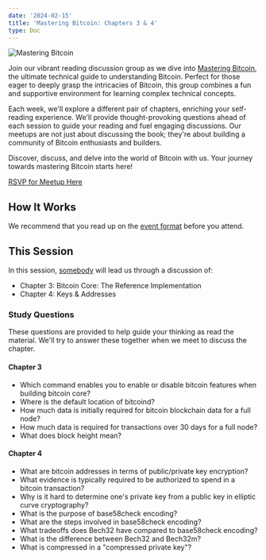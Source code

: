 ```yaml
---
date: '2024-02-15'
title: 'Mastering Bitcoin: Chapters 3 & 4'
type: Doc
---
```


![Mastering Bitcoin](/mastering-bitcoin-3-4.jpg)

Join our vibrant reading discussion group as we dive into <a href="https://www.amazon.com/Mastering-Bitcoin-Programming-Open-Blockchain/dp/1098150090?crid=3FFD1FN2H7TZF&keywords=mastering+bitcoin+3rd+edition&qid=1703963363&sprefix=mastering+bitcoin,aps,153&sr=8-1&ufe=app_do:amzn1.fos.006c50ae-5d4c-4777-9bc0-4513d670b6bc" target="_blank">Mastering Bitcoin</a>, the ultimate technical guide to understanding Bitcoin. Perfect for those eager to deeply grasp the intricacies of Bitcoin, this group combines a fun and supportive environment for learning complex technical concepts.

Each week, we'll explore a different pair of chapters, enriching your self-reading experience. We'll provide thought-provoking questions ahead of each session to guide your reading and fuel engaging discussions. Our meetups are not just about discussing the book; they're about building a community of Bitcoin enthusiasts and builders.

Discover, discuss, and delve into the world of Bitcoin with us. Your journey towards mastering Bitcoin starts here!

<a href="https://www.meetup.com/atlantabitdevs/events/298230384/" target="_blank">RSVP for Meetup Here</a>

## How It Works

We recommend that you read up on the <a href="/page/mastering-bitcoin" target="_blank">event format</a> before you attend.

## This Session

In this session, <a href="#" target="_blank">somebody</a> will lead us through a discussion of:

- Chapter 3: Bitcoin Core: The Reference Implementation
- Chapter 4: Keys & Addresses

### Study Questions

These questions are provided to help guide your thinking as read the material. We'll try to answer these together when we meet to discuss the chapter.

#### Chapter 3
- Which command enables you to enable or disable bitcoin features when building bitcoin core?
- Where is the default location of bitcoind?
- How much data is initially required for bitcoin blockchain data for a full node?
- How much data is required for transactions over 30 days for a full node?
- What does block height mean?

#### Chapter 4
- What are bitcoin addresses in terms of public/private key encryption?
- What evidence is typically required to be authorized to spend in a bitcoin transaction?
- Why is it hard to determine one's private key from a public key in elliptic curve cryptography?
- What is the purpose of base58check encoding?
- What are the steps involved in base58check encoding?
- What tradeoffs does Bech32 have compared to base58check encoding?
- What is the difference between Bech32 and Bech32m?
- What is compressed in a "compressed private key"?
